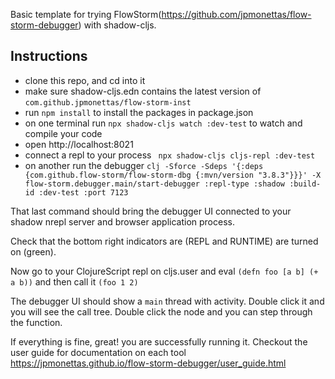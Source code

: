 Basic template for trying FlowStorm(https://github.com/jpmonettas/flow-storm-debugger) with shadow-cljs.

## Instructions

- clone this repo, and cd into it
- make sure shadow-cljs.edn contains the latest version of `com.github.jpmonettas/flow-storm-inst`
- run `npm install` to install the packages in package.json
- on one terminal run `npx shadow-cljs watch :dev-test` to watch and compile your code
- open http://localhost:8021
- connect a repl to your process ` npx shadow-cljs cljs-repl :dev-test`
- on another run the debugger `clj -Sforce -Sdeps '{:deps {com.github.flow-storm/flow-storm-dbg {:mvn/version "3.8.3"}}}' -X flow-storm.debugger.main/start-debugger :repl-type :shadow :build-id :dev-test :port 7123`

That last command should bring the debugger UI connected to your shadow nrepl server and browser application process.

Check that the bottom right indicators are (REPL and RUNTIME) are turned on (green).

Now go to your ClojureScript repl on cljs.user and eval `(defn foo [a b] (+ a b))` 
and then call it `(foo 1 2)`

The debugger UI should show a `main` thread with activity. Double click it and you will see the call tree. Double click the node and
you can step through the function.

If everything is fine, great! you are successfully running it. Checkout the user guide for documentation on each tool https://jpmonettas.github.io/flow-storm-debugger/user_guide.html




